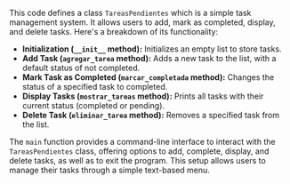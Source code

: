 This code defines a class `TareasPendientes` which is a simple task management system. 
It allows users to add, mark as completed, display, and delete tasks. Here's a breakdown of its functionality:

- **Initialization (`__init__` method):** Initializes an empty list to store tasks.
- **Add Task (`agregar_tarea` method):** Adds a new task to the list, with a default status of not completed.
- **Mark Task as Completed (`marcar_completada` method):** Changes the status of a specified task to completed.
- **Display Tasks (`mostrar_tareas` method):** Prints all tasks with their current status (completed or pending).
- **Delete Task (`eliminar_tarea` method):** Removes a specified task from the list.

The `main` function provides a command-line interface to interact with the `TareasPendientes` class, 
offering options to add, complete, display, and delete tasks, as well as to exit the program. 
This setup allows users to manage their tasks through a simple text-based menu.
